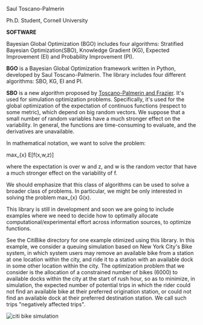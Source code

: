 Saul Toscano-Palmerin

Ph.D. Student, Cornell University 


**SOFTWARE**

Bayesian Global Optimization (BGO) includes four algorithms: 
Stratified Bayesian Optimization(SBO), Knowledge Gradient (KG), 
Expected Improvement (EI) and Probability Improvement (PI).

**BGO** is a Bayesian Global Optimization framework written in Python,
developed by Saul Toscano-Palmerin. The library
includes four different algorithms: SBO, KG, EI and PI.

**SBO** is a new algorithm proposed by [Toscano-Palmerin and
Frazier][tf]. It's used for simulation optimization problems.
Specifically, it's used for the global optimization of the expectation
of continuos functions (respect to some metric), which depend on big
random vectors. We suppose that a small number of random variables have
a much stronger effect on the variability. In general, the functions are
time-consuming to evaluate, and the derivatives are unavailable.

[tf]: http://arxiv.org/pdf/1602.02338.pdf

In mathematical notation, we want to solve the problem:

max\_{x} E[f(x,w,z)]

where the expectation is over w and z, and w is the random vector that
have a much stronger effect on the variability of f.

We should emphasize that this class of algorithms can be used to solve a
broader class of problems. In particular, we might be only interested in
solving the problem max\_{x} G(x).

This library is still in development and soon we are going to include
examples where we need to decide how to optimally allocate
computational/experimental effort across information sources, to
optimize functions.

See the CitiBike directory for one example otimized using this library. 
In this example, we consider a queuing simulation based on New York City's Bike system, in which
system users may remove an available bike from a station at one location
within the city, and ride it to a station with an available dock in some
other location within the city. The optimization problem that we
consider is the allocation of a constrained number of bikes (6000) to
available docks within the city at the start of rush hour, so as to
minimize, in simulation, the expected number of potential trips in which
the rider could not find an available bike at their preferred
origination station, or could not find an available dock at their
preferred destination station. We call such trips "negatively affected
trips".

![citi bike simulation](https://github.com/toscanosaul/BGO/blob/master/CitiBike/animation.gif)

